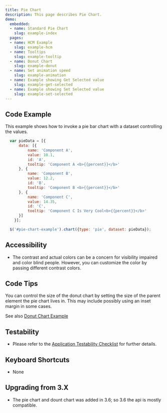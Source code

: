 ```yaml
---
title: Pie Chart
description: This page describes Pie Chart.
demo:
  embedded:
  - name: Standard Pie Chart
    slug: example-index
  pages:
  - name: HCM Example
    slug: example-hcm
  - name: Tooltips
    slug: example-tooltip
  - name: Donut Chart
    slug: example-donut
  - name: Set animation speed
    slug: example-animation
  - name: Example showing Get Selected value
    slug: example-get-selected
  - name: Example showing Set Selected value
    slug: example-set-selected
---
```


## Code Example

This example shows how to invoke a pie bar chart with a dataset controlling the values.

```javascript
  var pieData = [{
      data: [{
          name: 'Component A',
          value: 10.1,
          id: 'A',
          tooltip: 'Component A <b>{{percent}}</b>'
      }, {
          name: 'Component B',
          value: 12.2,
          id: 'B',
          tooltip: 'Component B <b>{{percent}}</b>'
      }, {
          name: 'Component C',
          value: 14.35,
          id: 'C',
          tooltip: 'Component C Is Very Cool<b>{{percent}}</b>'
      }]
    }];

  $('#pie-chart-example').chart({type: 'pie', dataset: pieData});

```

## Accessibility

- The contrast and actual colors can be a concern for visibility impaired and color blind people. However, you can customize the color by passing different contrast colors.

## Code Tips

You can control the size of the donut chart by setting the size of the parent element the pie chart lives in.
This may include possibly using an inset margin in some cases.

See also [Donut Chart Example]( ../components/donut/example-index)

## Testability

- Please refer to the [Application Testability Checklist](https://design.infor.com/resources/application-testability-checklist) for further details.

## Keyboard Shortcuts

- None

## Upgrading from 3.X

- The pie chart and dount chart was added in 3.6; so 3.6 the api is mostly compatible.
